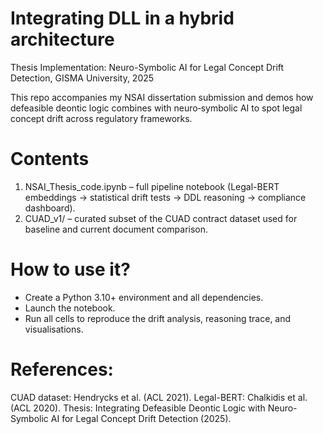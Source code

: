 # Integrating DLL in a hybrid architecture
Thesis Implementation: Neuro-Symbolic AI for Legal Concept Drift Detection, GISMA University, 2025

This repo accompanies my NSAI dissertation submission and demos how defeasible deontic logic combines with neuro‑symbolic AI to spot legal concept drift across regulatory frameworks.

# Contents
1. NSAI_Thesis_code.ipynb – full pipeline notebook (Legal-BERT embeddings → statistical drift tests → DDL reasoning → compliance dashboard).
2. CUAD_v1/ – curated subset of the CUAD contract dataset used for baseline and current document comparison.

# How to use it? 
- Create a Python 3.10+ environment and all dependencies.
- Launch the notebook.
- Run all cells to reproduce the drift analysis, reasoning trace, and visualisations.

# References:
CUAD dataset: Hendrycks et al. (ACL 2021).
Legal-BERT: Chalkidis et al. (ACL 2020).
Thesis: Integrating Defeasible Deontic Logic with Neuro-Symbolic AI for Legal Concept Drift Detection (2025).


